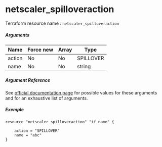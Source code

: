 # netscaler_spilloveraction

Terraform resource name : ```netscaler_spilloveraction```

##### Arguments

| Name | Force new | Array | Type |
|----|----|----|----|
|action|No|No|SPILLOVER|
|name|No|No|string|

##### Argument Reference

See [official documentation page](https://developer-docs.citrix.com/projects/netscaler-nitro-api/en/11.0/configuration/spillover/spilloveraction/spilloveraction/) for possible values for these arguments and for an exhaustive list of arguments.

##### Exemple

```
resource "netscaler_spilloveraction" "tf_name" {

    action = "SPILLOVER"
    name = "abc"
}
```

